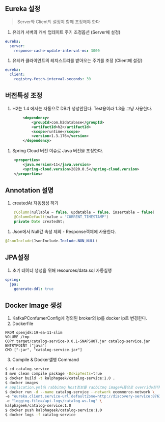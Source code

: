 ## Eureka 설정
> Server와 Client의 설정이 함께  조정해야 한다
1. 유레카 서버의 캐쉬 업데이트 주기 조정옵션 (Server에 설정)
```yml
eureka:
  server:
    response-cache-update-interval-ms: 3000
```
1. 유레카 클라이언트의 레지스트리를 받아오는 주기를 조정 (Client에 설정)
```yml
eureka:
  client:
    registry-fetch-interval-seconds: 30    
```
## 버전특성 조정
1. H2는 1.4 에서는 자동으로 DB가 생성안된다. Test용이라 1.3을 그냥 사용한다.
```xml
		<dependency>
			<groupId>com.h2database</groupId>
			<artifactId>h2</artifactId>
			<scope>runtime</scope>
			<version>1.3.176</version>
		</dependency>
```
1. Spring Cloud 버전 이슈로 Java 버전을 조정한다.
```xml
	<properties>
		<java.version>11</java.version>
		<spring-cloud.version>2020.0.5</spring-cloud.version>
	</properties>
```
## Annotation 설명
1. createdAt 자동생성 하기
```java
    @Column(nullable = false, updatable = false, insertable = false)
    @ColumnDefault(value = "CURRENT_TIMESTAMP")
    private Date createdAt;
```
1. Json에서 Null값 속성 제외 - Response객체에 사용한다.
```java
@JsonInclude(JsonInclude.Include.NON_NULL)
```
## JPA설정
1. 초기 데이터 생성을 위해 resources/data.sql 자동실행
```yml
spring:
  jpa:
    generate-ddl: true
```

## Docker Image 생성
1. KafkaPConfumerConfig에 정의된 broker의 ip를 docker ip로 변경한다.
2. Dockerfile
```
FROM openjdk:19-ea-11-slim
VOLUME /tmp
COPY target/catalog-service-0.0.1-SNAPSHOT.jar catalog-service.jar
ENTRYPOINT ["java"]
CMD ["-jar", "catalog-service.jar"]
```
3. Compile & Docker샐행 Command
```sh
$ cd catalog-service
$ mvn clean compile package -DskipTests=true
$ docker build -t kalphageek/catalog-service:1.0 .
$ docker images
# application.yml의 rabbitmq host정보를 rabbitmq image이름으로 override한다.
$ docker run -d --name catalog-service --network ecommerce-network \
-e "eureka.client.service-url.defaultZone=http://discovery-service:8761/eureka" \
-e "logging.file=/api-logs/catalog-ws.log" \
kalphageek/catalog-service:1.0
$ docker push kalphageek/catalog-service:1.0
$ docker logs -f catalog-service
```
